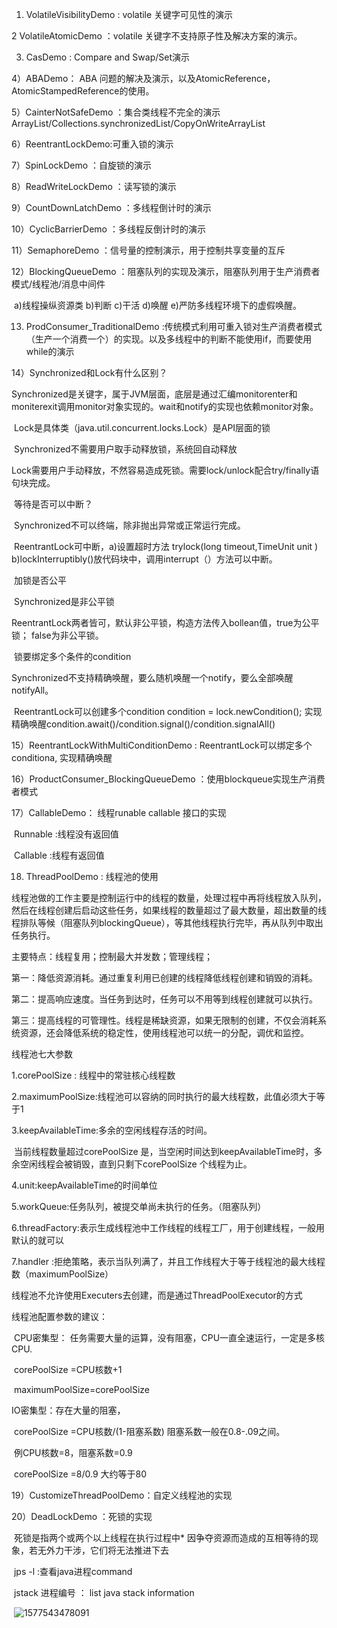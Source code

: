 1) VolatileVisibilityDemo : volatile 关键字可见性的演示

2  VolatileAtomicDemo ：volatile 关键字不支持原子性及解决方案的演示。

3) CasDemo : Compare and Swap/Set演示

4）ABADemo： ABA 问题的解决及演示，以及AtomicReference，AtomicStampedReference的使用。

5）CainterNotSafeDemo ：集合类线程不完全的演示ArrayList/Collections.synchronizedList/CopyOnWriteArrayList

6）ReentrantLockDemo:可重入锁的演示

7）SpinLockDemo ：自旋锁的演示

8）ReadWriteLockDemo ：读写锁的演示

9）CountDownLatchDemo ：多线程倒计时的演示

10）CyclicBarrierDemo ：多线程反倒计时的演示

11）SemaphoreDemo ：信号量的控制演示，用于控制共享变量的互斥

12）BlockingQueueDemo ：阻塞队列的实现及演示，阻塞队列用于生产消费者模式/线程池/消息中间件

​		a)线程操纵资源类 b)判断 c)干活 d)唤醒 e)严防多线程环境下的虚假唤醒。

13) ProdConsumer_TraditionalDemo :传统模式利用可重入锁对生产消费者模式（生产一个消费一个）的实现。以及多线程中的判断不能使用if，而要使用while的演示

14）Synchronized和Lock有什么区别？

​		Synchronized是关键字，属于JVM层面，底层是通过汇编monitorenter和moniterexit调用monitor对象实现的。wait和notify的实现也依赖monitor对象。

​		Lock是具体类（java.util.concurrent.locks.Lock）是API层面的锁

​		Synchronized不需要用户取手动释放锁，系统回自动释放

​	    Lock需要用户手动释放，不然容易造成死锁。需要lock/unlock配合try/finally语句块完成。 

​		等待是否可以中断？

​		Synchronized不可以终端，除非抛出异常或正常运行完成。

​		ReentrantLock可中断，a)设置超时方法 trylock(long timeout,TimeUnit unit ) b)lockInterruptibly()放代码块中，调用interrupt（）方法可以中断。

​		加锁是否公平

​		Synchronized是非公平锁

​        ReentrantLock两者皆可，默认非公平锁，构造方法传入bollean值，true为公平锁； false为非公平锁。

​		锁要绑定多个条件的condition

​		Synchronized不支持精确唤醒，要么随机唤醒一个notify，要么全部唤醒notifyAll。

​		ReentrantLock可以创建多个condition condition = lock.newCondition(); 实现精确唤醒condition.await()/condition.signal()/condition.signalAll()

15）ReentrantLockWithMultiConditionDemo : ReentrantLock可以绑定多个conditiona, 实现精确唤醒

16）ProductConsumer_BlockingQueueDemo ：使用blockqueue实现生产消费者模式

17）CallableDemo： 线程runable callable 接口的实现

​	Runnable :线程没有返回值

​	Callable :线程有返回值

18) ThreadPoolDemo : 线程池的使用

​	线程池做的工作主要是控制运行中的线程的数量，处理过程中再将线程放入队列，然后在线程创建后启动这些任务，如果线程的数量超过了最大数量，超出数量的线程排队等候（阻塞队列blockingQueue），等其他线程执行完毕，再从队列中取出任务执行。

主要特点：线程复用；控制最大并发数；管理线程；

第一：降低资源消耗。通过重复利用已创建的线程降低线程创建和销毁的消耗。

第二：提高响应速度。当任务到达时，任务可以不用等到线程创建就可以执行。

第三：提高线程的可管理性。线程是稀缺资源，如果无限制的创建，不仅会消耗系统资源，还会降低系统的稳定性，使用线程池可以统一的分配，调优和监控。

线程池七大参数

1.corePoolSize : 线程中的常驻核心线程数

2.maximumPoolSize:线程池可以容纳的同时执行的最大线程数，此值必须大于等于1

3.keepAvailableTime:多余的空闲线程存活的时间。

​	当前线程数量超过corePoolSize 是，当空闲时间达到keepAvailableTime时，多余空闲线程会被销毁，直到只剩下corePoolSize 个线程为止。

4.unit:keepAvailableTime的时间单位

5.workQueue:任务队列，被提交单尚未执行的任务。（阻塞队列）

6.threadFactory:表示生成线程池中工作线程的线程工厂，用于创建线程，一般用默认的就可以

7.handler :拒绝策略，表示当队列满了，并且工作线程大于等于线程池的最大线程数（maximumPoolSize）

线程池不允许使用Executers去创建，而是通过ThreadPoolExecutor的方式

线程池配置参数的建议：

​	CPU密集型： 任务需要大量的运算，没有阻塞，CPU一直全速运行，一定是多核CPU. 

​			corePoolSize =CPU核数+1

​			maximumPoolSize=corePoolSize 

   IO密集型：存在大量的阻塞，

​			corePoolSize =CPU核数/(1-阻塞系数) 阻塞系数一般在0.8-.09之间。

​			例CPU核数=8，阻塞系数=0.9 

​			corePoolSize =8/0.9 大约等于80

19）CustomizeThreadPoolDemo：自定义线程池的实现

20）DeadLockDemo ：死锁的实现

​	死锁是指两个或两个以上线程在执行过程中* 因争夺资源而造成的互相等待的现象，若无外力干涉，它们将无法推进下去

​	jps -l :查看java进程command

​	jstack 进程编号 ： list java stack information

​	![1577543478091](C:\Users\PENGLIU\AppData\Roaming\Typora\typora-user-images\1577543478091.png)
